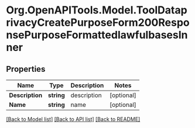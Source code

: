 # Org.OpenAPITools.Model.ToolDataprivacyCreatePurposeForm200ResponsePurposeFormattedlawfulbasesInner

## Properties

Name | Type | Description | Notes
------------ | ------------- | ------------- | -------------
**Description** | **string** | description | [optional] 
**Name** | **string** | name | [optional] 

[[Back to Model list]](../README.md#documentation-for-models) [[Back to API list]](../README.md#documentation-for-api-endpoints) [[Back to README]](../README.md)

